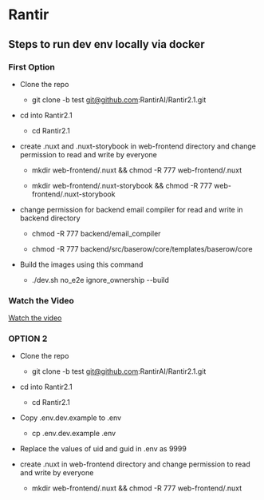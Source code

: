 # Rantir

## Steps to run dev env locally via docker

### First Option

- Clone the repo 

   - git clone -b test git@github.com:RantirAI/Rantir2.1.git

- cd into Rantir2.1
 
  - cd Rantir2.1

- create .nuxt and .nuxt-storybook in web-frontend directory and change permission to read and write by everyone

  -  mkdir web-frontend/.nuxt && chmod -R 777 web-frontend/.nuxt

  -  mkdir web-frontend/.nuxt-storybook && chmod -R 777 web-frontend/.nuxt-storybook

- change permission for backend email compiler for read and write in backend directory

  - chmod -R 777 backend/email_compiler

  - chmod -R 777  backend/src/baserow/core/templates/baserow/core

- Build the images using this command

  - ./dev.sh no_e2e ignore_ownership --build


 
### Watch the Video
[Watch the video](assets/video.webm)

### OPTION 2
- Clone the repo

   - git clone -b test git@github.com:RantirAI/Rantir2.1.git

- cd into Rantir2.1

  - cd Rantir2.1

- Copy .env.dev.example to .env

  - cp .env.dev.example .env

- Replace the values of uid and guid in .env as 9999

- create .nuxt in web-frontend directory and change permission to read and write by everyone

  - mkdir web-frontend/.nuxt && chmod -R 777 web-frontend/.nuxt
